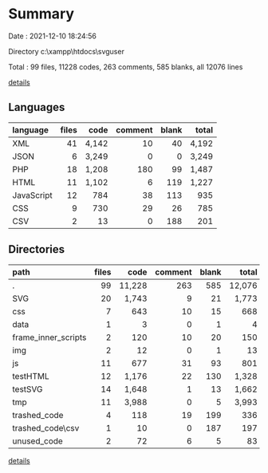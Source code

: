 # Summary

Date : 2021-12-10 18:24:56

Directory c:\xampp\htdocs\svguser

Total : 99 files,  11228 codes, 263 comments, 585 blanks, all 12076 lines

[details](details.md)

## Languages
| language | files | code | comment | blank | total |
| :--- | ---: | ---: | ---: | ---: | ---: |
| XML | 41 | 4,142 | 10 | 40 | 4,192 |
| JSON | 6 | 3,249 | 0 | 0 | 3,249 |
| PHP | 18 | 1,208 | 180 | 99 | 1,487 |
| HTML | 11 | 1,102 | 6 | 119 | 1,227 |
| JavaScript | 12 | 784 | 38 | 113 | 935 |
| CSS | 9 | 730 | 29 | 26 | 785 |
| CSV | 2 | 13 | 0 | 188 | 201 |

## Directories
| path | files | code | comment | blank | total |
| :--- | ---: | ---: | ---: | ---: | ---: |
| . | 99 | 11,228 | 263 | 585 | 12,076 |
| SVG | 20 | 1,743 | 9 | 21 | 1,773 |
| css | 7 | 643 | 10 | 15 | 668 |
| data | 1 | 3 | 0 | 1 | 4 |
| frame_inner_scripts | 2 | 120 | 10 | 20 | 150 |
| img | 2 | 12 | 0 | 1 | 13 |
| js | 11 | 677 | 31 | 93 | 801 |
| testHTML | 12 | 1,176 | 22 | 130 | 1,328 |
| testSVG | 14 | 1,648 | 1 | 13 | 1,662 |
| tmp | 11 | 3,988 | 0 | 5 | 3,993 |
| trashed_code | 4 | 118 | 19 | 199 | 336 |
| trashed_code\csv | 1 | 10 | 0 | 187 | 197 |
| unused_code | 2 | 72 | 6 | 5 | 83 |

[details](details.md)